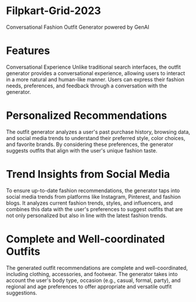 # Filpkart-Grid-2023

Conversational Fashion Outfit Generator powered by GenAI

# Features
Conversational Experience
Unlike traditional search interfaces, the outfit generator provides a conversational experience, allowing users to interact in a more natural and human-like manner. Users can express their fashion needs, preferences, and feedback through a conversation with the generator.

# Personalized Recommendations
The outfit generator analyzes a user's past purchase history, browsing data, and social media trends to understand their preferred style, color choices, and favorite brands. By considering these preferences, the generator suggests outfits that align with the user's unique fashion taste.

# Trend Insights from Social Media
To ensure up-to-date fashion recommendations, the generator taps into social media trends from platforms like Instagram, Pinterest, and fashion blogs. It analyzes current fashion trends, styles, and influencers, and combines this data with the user's preferences to suggest outfits that are not only personalized but also in line with the latest fashion trends.

# Complete and Well-coordinated Outfits
The generated outfit recommendations are complete and well-coordinated, including clothing, accessories, and footwear. The generator takes into account the user's body type, occasion (e.g., casual, formal, party), and regional and age preferences to offer appropriate and versatile outfit suggestions.